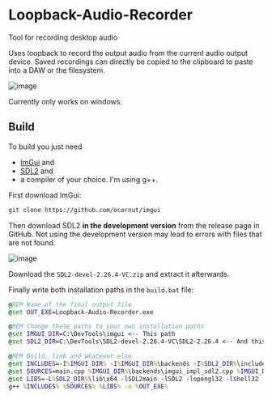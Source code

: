 # Loopback-Audio-Recorder
Tool for recording desktop audio

Uses loopback to record the output audio from the current audio output device. Saved recordings
can directly be copied to the clipboard to paste into a DAW or the filesystem.

![image](https://github.com/user-attachments/assets/1a1ca87b-caac-416e-872c-2be718b44cc2)

Currently only works on windows.

## Build
To build you just need
- [ImGui](https://github.com/ocornut/imgui) and
- [SDL2](https://github.com/libsdl-org/SDL) and
- a compiler of your choice. I'm using g++.

First download ImGui:
```sh
git clone https://github.com/ocornut/imgui
```

Then download SDL2 **in the development version** from the release page in GitHub.
Not using the development version may lead to errors with files that are not found.

![image](https://github.com/user-attachments/assets/9afde9c0-9183-4e51-98f0-d988c8c99125)

Download the `SDL2-devel-2.26.4-VC.zip` and extract it afterwards.

Finally write both installation paths in the `build.bat` file:
```bat
@REM Name of the final output file
@set OUT_EXE=Loopback-Audio-Recorder.exe

@REM Change these paths to your own installation paths
@set IMGUI_DIR=C:\DevTools\imgui <-- This path
@set SDL2_DIR=C:\DevTools\SDL2-devel-2.26.4-VC\SDL2-2.26.4 <-- And this path

@REM Build, link and whatever else
@set INCLUDES=-I%IMGUI_DIR% -I%IMGUI_DIR%\backends -I%SDL2_DIR%\include
@set SOURCES=main.cpp %IMGUI_DIR%\backends\imgui_impl_sdl2.cpp %IMGUI_DIR%\backends\imgui_impl_opengl3.cpp %IMGUI_DIR%\imgui*.cpp
@set LIBS=-L%SDL2_DIR%\lib\x64 -lSDL2main -lSDL2 -lopengl32 -lshell32
g++ %INCLUDES% %SOURCES% %LIBS% -o %OUT_EXE%

```
